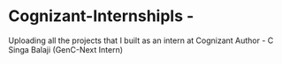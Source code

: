 # Cognizant-Internshipls -
Uploading all the projects that I built as an intern at Cognizant
Author - C Singa Balaji (GenC-Next Intern)
